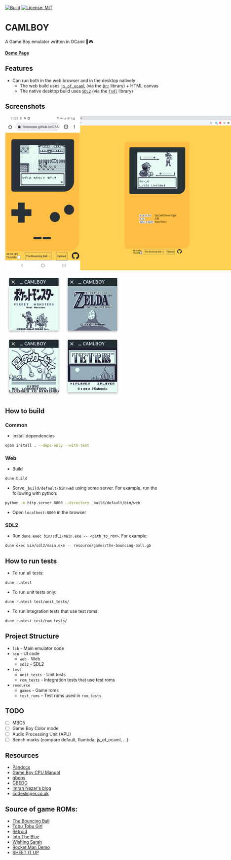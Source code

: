 [![Build](https://github.com/linoscope/CAMLBOY/actions/workflows/workflow.yml/badge.svg)](https://github.com/linoscope/CAMLBOY/actions/workflows/workflow.yml)
[![License: MIT](https://img.shields.io/badge/License-MIT-yellow.svg)](https://opensource.org/licenses/MIT)

# CAMLBOY

A Game Boy emulator written in OCaml 🐫🎮

**[Demo Page](https://linoscope.github.io/CAMLBOY/)**

## Features

- Can run both in the web browser and in the desktop natively
  - The web build uses [`js_of_ocaml`](https://ocsigen.org/js_of_ocaml/) (via the [`Brr`](https://github.com/dbuenzli/brr) library) + HTML canvas
  - The native desktop build uses [`SDL2`](https://www.libsdl.org/download-2.0.php) (via the [`Tsdl`](https://github.com/dbuenzli/tsdl) library)

## Screenshots

<div style="display:flex">
  <img src="/screenshot/phone-ui.jpg" height="500"/>
  <img src="/screenshot/desktop-ui.png" height="500" />
</div>

![Pokemon](./screenshot/pokemon.png)
![Zelda](./screenshot/zelda.png)
![Kirby](./screenshot/kirby.png)
![Tetris](./screenshot/tetris.png)

## How to build

### Common

- Install dependencies

```sh
opam install . --deps-only --with-test
```

### Web

- Build

```sh
dune build

```

- Serve `_build/default/bin/web` using some server. For example, run the following with python:

```sh
python -m http.server 8000 --directory _build/default/bin/web

```

- Open `localhost:8000` in the browser

### SDL2

- Run `dune exec bin/sdl2/main.exe -- <path_to_rom>`. For example:

```sh
dune exec bin/sdl2/main.exe -- resource/games/the-bouncing-ball.gb
```

## How to run tests

- To run all tests:

```sh
dune runtest
```

- To run unit tests only:

```sh
dune runtest test/unit_tests/
```

- To run integration tests that use test roms:

```sh
dune runtest test/rom_tests/
```

## Project Structure

- `lib` - Main emulator code
- `bin` - UI code
  - `web` - Web
  - `sdl2` - SDL2
- `test`
  - `unit_tests` - Unit tests
  - `rom_tests` - Integration tests that use test roms
- `resource`
  - `games` - Game roms
  - `test_roms` - Test roms used in `rom_tests`

## TODO

- [ ] MBC5
- [ ] Game Boy Color mode
- [ ] Audio Processing Unit (APU)
- [ ] Bench marks (compare default, flambda, js_of_ocaml, ...)

## Resources

- [Pandocs](https://gbdev.io/pandocs/)
- [Game Boy CPU Manual](http://marc.rawer.de/Gameboy/Docs/GBCPUman.pdf)
- [gbops](https://izik1.github.io/gbops/)
- [GBEDG](https://hacktixme.ga/GBEDG/)
- [Imran Nazar's blog](https://imrannazar.com/GameBoy-Emulation-in-JavaScript)
- [codeslinger.co.uk](http://www.codeslinger.co.uk/pages/projects/gameboy.html)

## Source of game ROMs:

- [The Bouncing Ball](https://gamejolt.com/games/the-bouncing-ball-gb/86699)
- [Tobu Tobu Girl](https://tangramgames.dk/tobutobugirl/)
- [Retroid](https://the-green-screen.com/292-2/#welcome)
- [Into The Blue](https://the-green-screen.com/278-2/#welcome)
- [Wishing Sarah](https://asteristic.itch.io/wishing-sarah)
- [Rocket Man Demo](https://lightgamesgb.com/portfolio/rocket-man/)
- [SHEET IT UP](https://drludos.itch.io/sheep-it-up)
